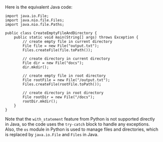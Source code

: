  Here is the equivalent Java code:
```
import java.io.File;
import java.nio.file.Files;
import java.nio.file.Paths;

public class CreateEmptyFileAndDirectory {
    public static void main(String[] args) throws Exception {
        // create empty file in current directory
        File file = new File("output.txt");
        Files.createFile(file.toPath());

        // create directory in current directory
        File dir = new File("docs");
        dir.mkdir();

        // create empty file in root directory
        File rootFile = new File("/output.txt");
        Files.createFile(rootFile.toPath());

        // create directory in root directory
        File rootDir = new File("/docs");
        rootDir.mkdir();
    }
}
```
Note that the `with_statement` feature from Python is not supported directly in Java, so the code uses the `try-catch` block to handle any exceptions. Also, the `os` module in Python is used to manage files and directories, which is replaced by `java.io.File` and `Files` in Java.
